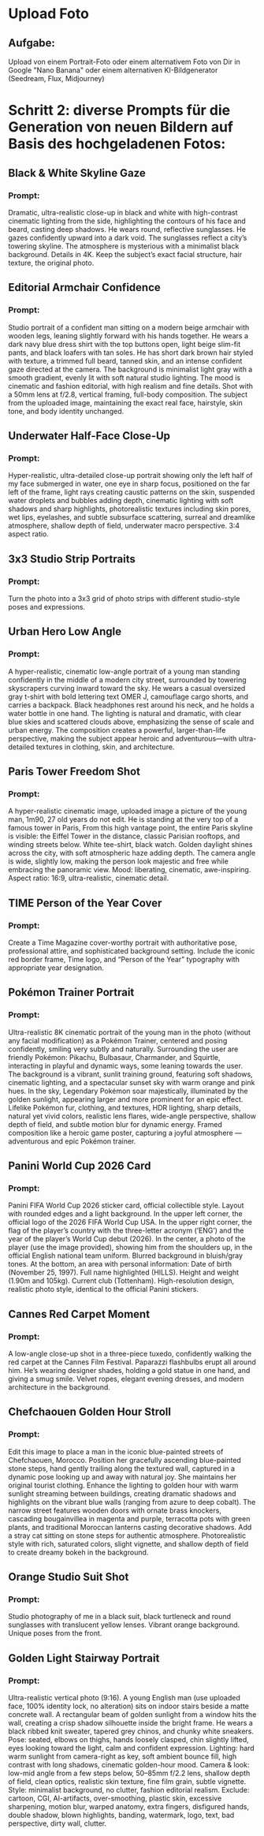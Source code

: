 # Upload Foto
## Aufgabe:
Upload von einem Portrait-Foto oder einem alternativem Foto von Dir in Google "Nano Banana" oder einem alternativen KI-Bildgenerator (Seedream, Flux, Midjourney)

# Schritt 2: diverse Prompts für die Generation von neuen Bildern auf Basis des hochgeladenen Fotos:

## Black & White Skyline Gaze
### Prompt:
Dramatic, ultra-realistic close-up in black and white with high-contrast cinematic lighting from the side, highlighting the contours of his face and beard, casting deep shadows. He wears round, reflective sunglasses. He gazes confidently upward into a dark void. The sunglasses reflect a city’s towering skyline. The atmosphere is mysterious with a minimalist black background. Details in 4K. Keep the subject’s exact facial structure, hair texture, the original photo.


## Editorial Armchair Confidence
### Prompt:
Studio portrait of a confident man sitting on a modern beige armchair with wooden legs, leaning slightly forward with his hands together. He wears a dark navy blue dress shirt with the top buttons open, light beige slim-fit pants, and black loafers with tan soles. He has short dark brown hair styled with texture, a trimmed full beard, tanned skin, and an intense confident gaze directed at the camera. The background is minimalist light gray with a smooth gradient, evenly lit with soft natural studio lighting. The mood is cinematic and fashion editorial, with high realism and fine details. Shot with a 50mm lens at f/2.8, vertical framing, full-body composition. The subject from the uploaded image, maintaining the exact real face, hairstyle, skin tone, and body identity unchanged.


## Underwater Half-Face Close-Up
### Prompt:
Hyper-realistic, ultra-detailed close-up portrait showing only the left half of my face submerged in water, one eye in sharp focus, positioned on the far left of the frame, light rays creating caustic patterns on the skin, suspended water droplets and bubbles adding depth, cinematic lighting with soft shadows and sharp highlights, photorealistic textures including skin pores, wet lips, eyelashes, and subtle subsurface scattering, surreal and dreamlike atmosphere, shallow depth of field, underwater macro perspective. 3:4 aspect ratio.

## 3x3 Studio Strip Portraits
### Prompt:
Turn the photo into a 3x3 grid of photo strips with different studio-style poses and expressions.


## Urban Hero Low Angle
### Prompt:
A hyper-realistic, cinematic low-angle portrait of a young man standing confidently in the middle of a modern city street, surrounded by towering skyscrapers curving inward toward the sky. He wears a casual oversized gray t-shirt with bold lettering text OMER J, camouflage cargo shorts, and carries a backpack. Black headphones rest around his neck, and he holds a water bottle in one hand. The lighting is natural and dramatic, with clear blue skies and scattered clouds above, emphasizing the sense of scale and urban energy. The composition creates a powerful, larger-than-life perspective, making the subject appear heroic and adventurous—with ultra-detailed textures in clothing, skin, and architecture.


## Paris Tower Freedom Shot
### Prompt:
A hyper-realistic cinematic image, uploaded image a picture of the young man, 1m90, 27 old years do not edit.
He is standing at the very top of a famous tower in Paris,
From this high vantage point, the entire Paris skyline is visible: the Eiffel Tower in the distance, classic Parisian rooftops, and winding streets below. White tee-shirt, black watch.
Golden daylight shines across the city, with soft atmospheric haze adding depth.
The camera angle is wide, slightly low, making the person look majestic and free while embracing the panoramic view.
Mood: liberating, cinematic, awe-inspiring.
Aspect ratio: 16:9, ultra-realistic, cinematic detail.


## TIME Person of the Year Cover
### Prompt:
Create a Time Magazine cover-worthy portrait with authoritative pose, professional attire, and sophisticated background setting. Include the iconic red border frame, Time logo, and “Person of the Year” typography with appropriate year designation.


## Pokémon Trainer Portrait
### Prompt: 
Ultra-realistic 8K cinematic portrait of the young man in the photo (without any facial modification) as a Pokémon Trainer, centered and posing confidently, smiling very subtly and naturally. Surrounding the user are friendly Pokémon: Pikachu, Bulbasaur, Charmander, and Squirtle, interacting in playful and dynamic ways, some leaning towards the user. The background is a vibrant, sunlit training ground, featuring soft shadows, cinematic lighting, and a spectacular sunset sky with warm orange and pink hues. In the sky, Legendary Pokémon soar majestically, illuminated by the golden sunlight, appearing larger and more prominent for an epic effect. Lifelike Pokémon fur, clothing, and textures, HDR lighting, sharp details, natural yet vivid colors, realistic lens flares, wide-angle perspective, shallow depth of field, and subtle motion blur for dynamic energy. Framed composition like a heroic game poster, capturing a joyful atmosphere — adventurous and epic Pokémon trainer.


## Panini World Cup 2026 Card
### Prompt:
Panini FIFA World Cup 2026 sticker card, official collectible style. Layout with rounded edges and a light background. In the upper left corner, the official logo of the 2026 FIFA World Cup USA. In the upper right corner, the flag of the player’s country with the three-letter acronym (’ENG’) and the year of the player’s World Cup debut (2026). In the center, a photo of the player (use the image provided), showing him from the shoulders up, in the official English national team uniform. Blurred background in bluish/gray tones. At the bottom, an area with personal information: Date of birth (November 25, 1997). Full name highlighted (HILLS). Height and weight (1.90m and 105kg). Current club (Tottenham). High-resolution design, realistic photo style, identical to the official Panini stickers.


## Cannes Red Carpet Moment
### Prompt:
A low-angle close-up shot in a three-piece tuxedo, confidently walking the red carpet at the Cannes Film Festival. Paparazzi flashbulbs erupt all around him. He’s wearing designer shades, holding a gold statue in one hand, and giving a smug smile. Velvet ropes, elegant evening dresses, and modern architecture in the background.


## Chefchaouen Golden Hour Stroll
### Prompt:
Edit this image to place a man in the iconic blue-painted streets of Chefchaouen, Morocco. Position her gracefully ascending blue-painted stone steps, hand gently trailing along the textured wall, captured in a dynamic pose looking up and away with natural joy. She maintains her original tourist clothing. Enhance the lighting to golden hour with warm sunlight streaming between buildings, creating dramatic shadows and highlights on the vibrant blue walls (ranging from azure to deep cobalt). The narrow street features wooden doors with ornate brass knockers, cascading bougainvillea in magenta and purple, terracotta pots with green plants, and traditional Moroccan lanterns casting decorative shadows. Add a stray cat sitting on stone steps for authentic atmosphere. Photorealistic style with rich, saturated colors, slight vignette, and shallow depth of field to create dreamy bokeh in the background.


## Orange Studio Suit Shot
### Prompt:
Studio photography of me in a black suit, black turtleneck and round sunglasses with translucent yellow lenses. Vibrant orange background. Unique poses from the front.


## Golden Light Stairway Portrait
### Prompt:
Ultra-realistic vertical photo (9:16). A young English man (use uploaded face, 100% identity lock, no alteration) sits on indoor stairs beside a matte concrete wall. A rectangular beam of golden sunlight from a window hits the wall, creating a crisp shadow silhouette inside the bright frame.
He wears a black ribbed knit sweater, tapered grey chinos, and chunky white sneakers.
Pose: seated, elbows on thighs, hands loosely clasped, chin slightly lifted, eyes looking toward the light, calm and confident expression.
Lighting: hard warm sunlight from camera-right as key, soft ambient bounce fill, high contrast with long shadows, cinematic golden-hour mood.
Camera & look: low-mid angle from a few steps below, 50–85mm f/2.2 lens, shallow depth of field, clean optics, realistic skin texture, fine film grain, subtle vignette.
Style: minimalist background, no clutter, fashion editorial realism.
Exclude: cartoon, CGI, AI-artifacts, over-smoothing, plastic skin, excessive sharpening, motion blur, warped anatomy, extra fingers, disfigured hands, double shadow, blown highlights, banding, watermark, logo, text, bad perspective, dirty wall, clutter.
